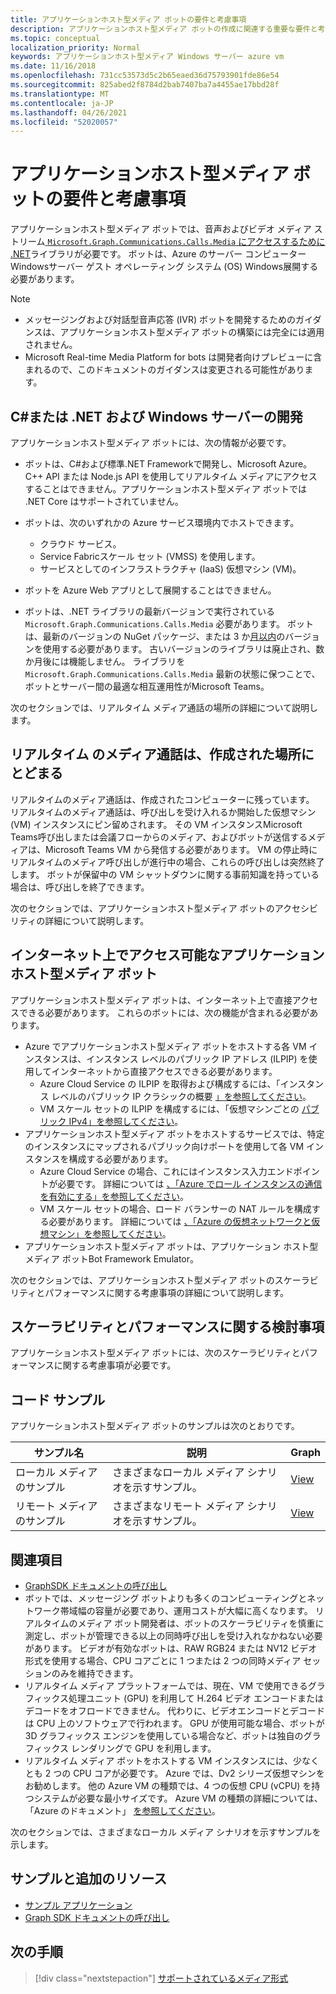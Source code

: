 ```yaml
---
title: アプリケーションホスト型メディア ボットの要件と考慮事項
description: アプリケーションホスト型メディア ボットの作成に関連する重要な要件と考慮事項をMicrosoft Teams。
ms.topic: conceptual
localization_priority: Normal
keywords: アプリケーションホスト型メディア Windows サーバー azure vm
ms.date: 11/16/2018
ms.openlocfilehash: 731cc53573d5c2b65eaed36d75793901fde86e54
ms.sourcegitcommit: 825abed2f8784d2bab7407ba7a4455ae17bbd28f
ms.translationtype: MT
ms.contentlocale: ja-JP
ms.lasthandoff: 04/26/2021
ms.locfileid: "52020057"
---
```

# <a name="requirements-and-considerations-for-application-hosted-media-bots"></a>アプリケーションホスト型メディア ボットの要件と考慮事項

アプリケーションホスト型メディア ボットでは、音声およびビデオ メディア ストリーム[ `Microsoft.Graph.Communications.Calls.Media` にアクセスするために .NET](https://www.nuget.org/packages/Microsoft.Graph.Communications.Calls.Media/)ライブラリが必要です。 ボットは、Azure のサーバー コンピューター Windowsサーバー ゲスト オペレーティング システム (OS) Windows展開する必要があります。

> [!NOTE]
> * メッセージングおよび対話型音声応答 (IVR) ボットを開発するためのガイダンスは、アプリケーションホスト型メディア ボットの構築には完全には適用されません。
> * Microsoft Real-time Media Platform for bots は開発者向けプレビューに含まれるので、このドキュメントのガイダンスは変更される可能性があります。

## <a name="c-or-net-and-windows-server-for-development"></a>C#または .NET および Windows サーバーの開発

アプリケーションホスト型メディア ボットには、次の情報が必要です。

- ボットは、C#および標準.NET Frameworkで開発し、Microsoft Azure。 C++ API または Node.js API を使用してリアルタイム メディアにアクセスすることはできません。アプリケーションホスト型メディア ボットでは .NET Core はサポートされていません。

- ボットは、次のいずれかの Azure サービス環境内でホストできます。
    - クラウド サービス。
    - Service Fabricスケール セット (VMSS) を使用します。
    - サービスとしてのインフラストラクチャ (IaaS) 仮想マシン (VM)。  
  
- ボットを Azure Web アプリとして展開することはできません。

- ボットは、.NET ライブラリの最新バージョンで実行されている `Microsoft.Graph.Communications.Calls.Media` 必要があります。 ボットは、最新のバージョンの NuGet パッケージ、または 3 か[月以内](https://www.nuget.org/packages/Microsoft.Graph.Communications.Calls.Media/)のバージョンを使用する必要があります。 古いバージョンのライブラリは廃止され、数か月後には機能しません。 ライブラリを `Microsoft.Graph.Communications.Calls.Media` 最新の状態に保つことで、ボットとサーバー間の最適な相互運用性がMicrosoft Teams。

次のセクションでは、リアルタイム メディア通話の場所の詳細について説明します。

## <a name="real-time-media-calls-stay-where-they-are-created"></a>リアルタイム のメディア通話は、作成された場所にとどまる

リアルタイムのメディア通話は、作成されたコンピューターに残っています。 リアルタイムのメディア通話は、呼び出しを受け入れるか開始した仮想マシン (VM) インスタンスにピン留めされます。 その VM インスタンスMicrosoft Teams呼び出しまたは会議フローからのメディア、およびボットが送信するメディアは、Microsoft Teams VM から発信する必要があります。 VM の停止時にリアルタイムのメディア呼び出しが進行中の場合、これらの呼び出しは突然終了します。 ボットが保留中の VM シャットダウンに関する事前知識を持っている場合は、呼び出しを終了できます。

次のセクションでは、アプリケーションホスト型メディア ボットのアクセシビリティの詳細について説明します。

## <a name="application-hosted-media-bots-accessible-on-the-internet"></a>インターネット上でアクセス可能なアプリケーションホスト型メディア ボット

アプリケーションホスト型メディア ボットは、インターネット上で直接アクセスできる必要があります。 これらのボットには、次の機能が含まれる必要があります。

- Azure でアプリケーションホスト型メディア ボットをホストする各 VM インスタンスは、インスタンス レベルのパブリック IP アドレス (ILPIP) を使用してインターネットから直接アクセスできる必要があります。
    - Azure Cloud Service の ILPIP を取得および構成するには、「インスタンス レベルのパブリック IP クラシックの概要 [」を参照してください](/azure/virtual-network/virtual-networks-instance-level-public-ip)。
    - VM スケール セットの ILPIP を構成するには、「仮想マシンごとの [パブリック IPv4」を参照してください](/azure/virtual-machine-scale-sets/virtual-machine-scale-sets-networking#public-ipv4-per-virtual-machine)。
- アプリケーションホスト型メディア ボットをホストするサービスでは、特定のインスタンスにマップされるパブリック向けポートを使用して各 VM インスタンスを構成する必要があります。
    - Azure Cloud Service の場合、これにはインスタンス入力エンドポイントが必要です。 詳細については [、「Azure でロール インスタンスの通信を有効にする」を参照してください](/azure/cloud-services/cloud-services-enable-communication-role-instances)。
    - VM スケール セットの場合、ロード バランサーの NAT ルールを構成する必要があります。 詳細については [、「Azure の仮想ネットワークと仮想マシン」を参照してください](/azure/virtual-machines/windows/network-overview)。
- アプリケーションホスト型メディア ボットは、アプリケーション ホスト型メディア ボットBot Framework Emulator。

次のセクションでは、アプリケーションホスト型メディア ボットのスケーラビリティとパフォーマンスに関する考慮事項の詳細について説明します。

## <a name="scalability-and-performance-considerations"></a>スケーラビリティとパフォーマンスに関する検討事項

アプリケーションホスト型メディア ボットには、次のスケーラビリティとパフォーマンスに関する考慮事項が必要です。

## <a name="code-sample"></a>コード サンプル

アプリケーションホスト型メディア ボットのサンプルは次のとおりです。

| **サンプル名** | **説明** | **Graph** |
|------------|-------------|-----------|
| ローカル メディアのサンプル | さまざまなローカル メディア シナリオを示すサンプル。 | [View](https://github.com/microsoftgraph/microsoft-graph-comms-samples/tree/master/Samples/V1.0Samples/LocalMediaSamples) |
| リモート メディアのサンプル | さまざまなリモート メディア シナリオを示すサンプル。 | [View](https://github.com/microsoftgraph/microsoft-graph-comms-samples/tree/master/Samples/V1.0Samples/RemoteMediaSamples) |

## <a name="see-also"></a>関連項目

- [GraphSDK ドキュメントの呼び出し](https://microsoftgraph.github.io/microsoft-graph-comms-samples/docs/)
- ボットでは、メッセージング ボットよりも多くのコンピューティングとネットワーク帯域幅の容量が必要であり、運用コストが大幅に高くなります。 リアルタイムのメディア ボット開発者は、ボットのスケーラビリティを慎重に測定し、ボットが管理できる以上の同時呼び出しを受け入れなかねない必要があります。 ビデオが有効なボットは、RAW RGB24 または NV12 ビデオ形式を使用する場合、CPU コアごとに 1 つまたは 2 つの同時メディア セッションのみを維持できます。
- リアルタイム メディア プラットフォームでは、現在、VM で使用できるグラフィックス処理ユニット (GPU) を利用して H.264 ビデオ エンコードまたはデコードをオフロードできません。 代わりに、ビデオエンコードとデコードは CPU 上のソフトウェアで行われます。 GPU が使用可能な場合、ボットが 3D グラフィックス エンジンを使用している場合など、ボットは独自のグラフィックス レンダリングで GPU を利用します。
- リアルタイム メディア ボットをホストする VM インスタンスには、少なくとも 2 つの CPU コアが必要です。 Azure では、Dv2 シリーズ仮想マシンをお勧めします。 他の Azure VM の種類では、4 つの仮想 CPU (vCPU) を持つシステムが必要な最小サイズです。 Azure VM の種類の詳細については、「Azure のドキュメント」 [を参照してください](/azure/virtual-machines/windows/sizes-general)。

次のセクションでは、さまざまなローカル メディア シナリオを示すサンプルを示します。

## <a name="samples-and-additional-resources"></a>サンプルと追加のリソース

- [サンプル アプリケーション](https://github.com/microsoftgraph/microsoft-graph-comms-samples/tree/master/Samples/V1.0Samples/LocalMediaSamples)
- [Graph SDK ドキュメントの呼び出し](https://microsoftgraph.github.io/microsoft-graph-comms-samples/docs/)

## <a name="next-step"></a>次の手順

> [!div class="nextstepaction"]
> [サポートされているメディア形式](~/resources/media-formats.md)
